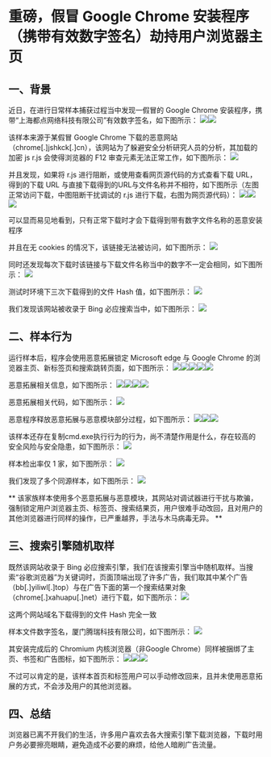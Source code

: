 # 重磅，假冒 Google Chrome 安装程序（携带有效数字签名）劫持用户浏览器主页

## 一、背景

近日，在进行日常样本捕获过程当中发现一假冒的 Google Chrome 安装程序，携带“上海都点网络科技有限公司”有效数字签名，如下图所示：
![](https://bbs.huorong.cn/data/attachment/forum/202305/27/120731kxm3ugslwdad3fuu.png)![](https://bbs.huorong.cn/data/attachment/forum/202305/27/120743d10j004mya027av5.png)

该样本来源于某假冒 Google Chrome 下载的恶意网站（chrome[.]jshkck[.]cn），该网站为了躲避安全分析研究人员的分析，其加载的加密 js r.js 会使得浏览器的 F12 审查元素无法正常工作，如下图所示：
![](https://bbs.huorong.cn/data/attachment/forum/202305/27/120758sb36mm3sxmk43w3z.png)

并且发现，如果将 r.js 进行阻断，或使用查看网页源代码的方式查看下载 URL，得到的下载 URL 与直接下载得到的URL与文件名称并不相符，如下图所示（左图正常访问下载，中图阻断干扰调试的 r.js 进行下载，右图为网页源代码）：
![](https://bbs.huorong.cn/data/attachment/forum/202305/27/120835hb4zss2wp6pzkzs3.png)![](https://bbs.huorong.cn/data/attachment/forum/202305/27/120840ceoz3tleod0sm8cu.png)![](https://bbs.huorong.cn/data/attachment/forum/202305/27/120844s7sbg277707s72v7.png)

可以显而易见地看到，只有正常下载时才会下载得到带有数字文件名称的恶意安装程序

并且在无 cookies 的情况下，该链接无法被访问，如下图所示：
![](https://bbs.huorong.cn/data/attachment/forum/202305/27/120859dopbmu1a8mgj44eo.jpg)

同时还发现每次下载时该链接与下载文件名称当中的数字不一定会相同，如下图所示：
![](https://bbs.huorong.cn/data/attachment/forum/202305/27/120915o9pilgkn5kylk9l9.png)

测试时环境下三次下载得到的文件 Hash 值，如下图所示：
![](https://bbs.huorong.cn/data/attachment/forum/202305/27/120926i55ooeni5blv7d5n.png)

我们发现该网站被收录于 Bing 必应搜索当中，如下图所示：
![](https://bbs.huorong.cn/data/attachment/forum/202305/27/120940g4d548hqspn85o8s.png)


## 二、样本行为

运行样本后，程序会使用恶意拓展锁定 Microsoft edge 与 Google Chrome 的浏览器主页、新标签页和搜索跳转页面，如下图所示：
![](https://bbs.huorong.cn/data/attachment/forum/202305/27/121010re1eixynlpe01nng.png)![](https://bbs.huorong.cn/data/attachment/forum/202305/27/121015abyj6jjk3zko6jdw.png)![](https://bbs.huorong.cn/data/attachment/forum/202305/27/121019likrrybjbo9busuj.png)![](https://bbs.huorong.cn/data/attachment/forum/202305/27/121041bx8q5rzqg5q8rqz6.png)![](https://bbs.huorong.cn/data/attachment/forum/202305/27/121046avc6m6mwhvfc66ue.png)

恶意拓展相关信息，如下图所示：
![](https://bbs.huorong.cn/data/attachment/forum/202305/27/121113r85v8dgdfd0x0knd.png)![](https://bbs.huorong.cn/data/attachment/forum/202305/27/121119zku2442kzbv6s6b2.png)![](https://bbs.huorong.cn/data/attachment/forum/202305/27/121129ft8dss7t2yg7982a.png)![](https://bbs.huorong.cn/data/attachment/forum/202305/27/121134blk3ljby3ntl3t87.png)

恶意拓展相关代码，如下图所示：
![](https://bbs.huorong.cn/data/attachment/forum/202305/27/121156tdvff7ftiqhlxv73.png)

恶意程序释放恶意拓展与恶意模块部分过程，如下图所示：
![](https://bbs.huorong.cn/data/attachment/forum/202305/27/121222bqomdesja0r6mmua.png)![](https://bbs.huorong.cn/data/attachment/forum/202305/27/121228yb4wy9dhdm3m3lyp.png)![](https://bbs.huorong.cn/data/attachment/forum/202305/27/121233kllxvxkavyynn7yx.png)

该样本还存在复制cmd.exe执行行为的行为，尚不清楚作用是什么，存在较高的安全风险与安全隐患，如下图所示：
![](https://bbs.huorong.cn/data/attachment/forum/202305/27/121250kuhkbdb7bz9ernwu.jpg)

样本检出率仅 1 家，如下图所示：
![](https://bbs.huorong.cn/data/attachment/forum/202305/27/121307st7t6aecrvqrywzv.png)

我们发现了多个同源样本，如下图所示：
![](https://bbs.huorong.cn/data/attachment/forum/202305/27/121321cerp9rb2br1i9ttx.jpeg)

** 该家族样本使用多个恶意拓展与恶意模块，其网站对调试器进行干扰与欺骗，强制锁定用户浏览器主页、标签页、搜索结果页，用户很难手动改回，且对用户的其他浏览器进行同样的操作，已严重越界，手法与木马病毒无异。 **

## 三、搜索引擎随机取样
既然该网站收录于 Bing 必应搜索引擎，我们在该搜索引擎当中随机取样。当搜索“谷歌浏览器”为关键词时，页面顶端出现了许多广告，我们取其中某个广告（bb[.]yiliwl[.]top）与在广告下面的第一个搜索结果对象（chrome[.]xahuapu[.]net）进行下载，如下图所示：
![](https://bbs.huorong.cn/data/attachment/forum/202305/27/121345nkay3z3llin3ubu9.png)

这两个网站域名下载得到的文件 Hash 完全一致

样本文件数字签名，厦门腾瑞科技有限公司，如下图所示：
![](https://bbs.huorong.cn/data/attachment/forum/202305/27/121403mr21wj222v0orrj9.png)

其安装完成后的 Chromium 内核浏览器（非Google Chrome）同样被捆绑了主页、书签和广告图标，如下图所示：
![](https://bbs.huorong.cn/data/attachment/forum/202305/27/121429qjh5ukkunuww1gwk.png)![](https://bbs.huorong.cn/data/attachment/forum/202305/27/121434dataz9ccudosauus.png)![](https://bbs.huorong.cn/data/attachment/forum/202305/27/121439cp6obk2v6mo26xz7.png)

不过可以肯定的是，该样本首页和标签用户可以手动修改回来，且并未使用恶意拓展的方式，不会涉及用户的其他浏览器。

## 四、总结
浏览器已离不开我们的生活，许多用户喜欢去各大搜索引擎下载浏览器，下载时用户务必要擦亮眼睛，避免造成不必要的麻烦，给他人暗刷广告流量。